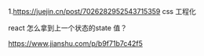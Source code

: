 1.https://juejin.cn/post/7026282952543715359 css 工程化





react 怎么拿到上一个状态的state 值？



https://www.jianshu.com/p/b9f71b7c42f5

